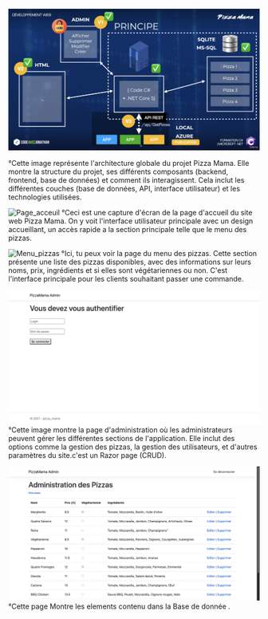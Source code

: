 ![Architecture](Architechture_complet_Pizza_Mama.png)

°Cette image représente l'architecture globale du projet Pizza Mama. Elle montre la structure du projet,
ses différents composants (backend, frontend, base de données) et comment ils interagissent.
Cela inclut les différentes couches (base de données, API, interface utilisateur) et les technologies utilisées.


![Page_acceuil](Accueil_PizzaMama.png)
°Ceci est une capture d'écran de la page d'accueil du site web  Pizza Mama. 
On y voit l'interface utilisateur principale avec un design accueillant, 
un accès rapide a la section principale telle que le menu des pizzas.


![Menu_pizzas](Menu_pizzasMama.png)
°Ici, tu peux voir la page du menu des pizzas. Cette section présente une liste des pizzas disponibles, 
avec des informations sur leurs noms, prix, 
ingrédients et si elles sont végétariennes ou non. 
C'est l'interface principale pour les clients souhaitant passer une commande.


![Admin](Admin_pizzaMama.png)
°Cette image montre la page d'administration où les administrateurs peuvent gérer les différentes sections de l'application. Elle inclut des options comme la gestion des pizzas, la gestion des utilisateurs, et d'autres paramètres du site.c'est un Razor page (CRUD).


![DB](Gestion_Pizzas.png)
°Cette page Montre les elements contenu dans la Base de donnée . 
